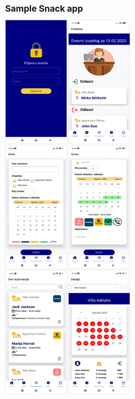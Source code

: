 # Sample Snack app

<img src="/screens/Slika1.png" width="200" height="400">
<img src="/screens/Slika2.png" width="200" height="400">
<img src="/screens/Slika3.png" width="200" height="400">
<img src="/screens/Slika4.png" width="200" height="400">
<img src="/screens/Slika5.png" width="200" height="400">
<img src="/screens/Slika6.png" width="200" height="400">

                                                        

